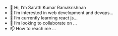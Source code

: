 - 👋 Hi, I’m Sarath Kumar Ramakrishnan
- 👀 I’m interested in web development and devops...
- 🌱 I’m currently learning react js...
- 💞️ I’m looking to collaborate on ...
- 📫 How to reach me ...

<!---
sarathkumarramakrishnan/sarathkumarramakrishnan is a ✨ special ✨ repository because its `README.md` (this file) appears on your GitHub profile.
You can click the Preview link to take a look at your changes.
--->
